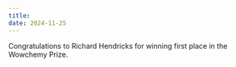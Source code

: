 ```yaml
---
title: 
date: 2024-11-25
---
```


Congratulations to Richard Hendricks for winning first place in the Wowchemy Prize.
